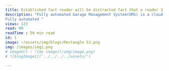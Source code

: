 ```yaml
---
title: Established fact reader will be distracted fact that a reader 3.
description: "Fully automated Garage Management System(GMS) is a cloud-based mobile and responsive web application for garage management with CMS.Fully automated Garage Management System(GMS) is a cloud-basedmobile and responsive web application for garage management with CMS.
Fully automated "
views: 123
read: 90
readTime : 50 min read
id: 1
image: ~/assets/img/blogs/Rectangle 53.png
img: /images/img1.png
# imageUrl : ![my image](/img/image.png)
# ![blogImage1]('../../../../assets/')

---
```


<!-- import Image1 from "../../../assets/img/blogs/Rectangle 53.png"; -->

